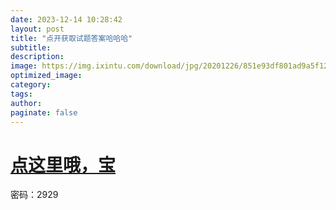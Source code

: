 ```yaml
---
date: 2023-12-14 10:28:42
layout: post
title: "点开获取试题答案哈哈哈"
subtitle:
description:
image: https://img.ixintu.com/download/jpg/20201226/851e93df801ad9a5f12e521c31ebb5d1_512_512.jpg!con
optimized_image:
category:
tags:
author:
paginate: false
---
```


# [点这里哦，宝](https://pan.baidu.com/s/1kV06e_EqBwcJpVLqQRRL_A)

密码：2929
